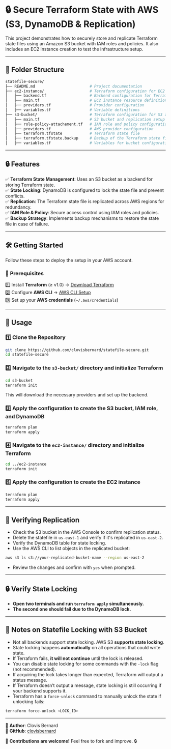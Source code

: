 # 🔒 Secure Terraform State with AWS (S3, DynamoDB & Replication)

This project demonstrates how to securely store and replicate Terraform state files using an Amazon S3 bucket with IAM roles and policies. It also includes an EC2 instance creation to test the infrastructure setup.

---

## 📁 Folder Structure
```bash
statefile-secure/
├── README.md                        # Project documentation
├── ec2-instance/                    # Terraform configuration for EC2 instance
│   ├── backend.tf                   # Backend configuration for Terraform state
│   ├── main.tf                      # EC2 instance resource definition
│   ├── providers.tf                 # Provider configuration
│   ├── variables.tf                 # Variable definitions
├── s3-bucket/                       # Terraform configuration for S3 and IAM
│   ├── main.tf                      # S3 bucket and replication setup
│   ├── role-policy-attachement.tf   # IAM role and policy configuration
│   ├── providers.tf                 # AWS provider configuration
│   ├── terraform.tfstate            # Terraform state file
│   ├── terraform.tfstate.backup     # Backup of the Terraform state file
│   ├── variables.tf                 # Variables for bucket configuration
```

---

## 🔒 Features
✅ **Terraform State Management**: Uses an S3 bucket as a backend for storing Terraform state.  
✅ **State Locking**: DynamoDB is configured to lock the state file and prevent conflicts.  
✅ **Replication**: The Terraform state file is replicated across AWS regions for redundancy.  
✅ **IAM Role & Policy**: Secure access control using IAM roles and policies.  
✅ **Backup Strategy**: Implements backup mechanisms to restore the state file in case of failure.  

---

## 🛠 Getting Started
Follow these steps to deploy the setup in your AWS account.

### 🔹 **Prerequisites**
1️⃣ Install **Terraform** (≥ v1.0) → [Download Terraform](https://developer.hashicorp.com/terraform/downloads)  
2️⃣ Configure **AWS CLI** → [AWS CLI Setup](https://docs.aws.amazon.com/cli/latest/userguide/install-cliv2.html)  
3️⃣ Set up your **AWS credentials** (`~/.aws/credentials`)  

---

## 🔧 Usage

### 1️⃣ **Clone the Repository**
```bash
git clone https://github.com/clovisbernard/statefile-secure.git
cd statefile-secure
```

### 2️⃣ **Navigate to the `s3-bucket/` directory and initialize Terraform**
```bash
cd s3-bucket
terraform init
```
This will download the necessary providers and set up the backend.

### 3️⃣ **Apply the configuration to create the S3 bucket, IAM role, and DynamoDB**
```bash
terraform plan
terraform apply
```

### 4️⃣ **Navigate to the `ec2-instance/` directory and initialize Terraform**
```bash
cd ../ec2-instance
terraform init
```

### 5️⃣ **Apply the configuration to create the EC2 instance**
```bash
terraform plan
terraform apply
```

---

## 📌 Verifying Replication
- Check the S3 bucket in the AWS Console to confirm replication status.
- Delete the statefile in `us-east-1` and verify if it's replicated in `us-east-2`.
- Verify the DynamoDB table for state locking.
- Use the AWS CLI to list objects in the replicated bucket:
```bash
aws s3 ls s3://your-replicated-bucket-name --region us-east-2
```
- Review the changes and confirm with `yes` when prompted.

---

## 🔒 Verify State Locking
- **Open two terminals and run `terraform apply` simultaneously.**
- **The second one should fail due to the DynamoDB lock.**

---

## 📜 Notes on Statefile Locking with S3 Bucket
- Not all backends support state locking. AWS S3 **supports state locking**.
- State locking happens **automatically** on all operations that could write state.
- If Terraform fails, **it will not continue** until the lock is released.
- You can disable state locking for some commands with the `-lock` flag (not recommended).
- If acquiring the lock takes longer than expected, Terraform will output a status message.
- If Terraform doesn’t output a message, state locking is still occurring if your backend supports it.
- Terraform has a `force-unlock` command to manually unlock the state if unlocking fails:
```bash
terraform force-unlock <LOCK_ID>
```

---

🔹 **Author**: Clovis Bernard  
🔹 **GitHub**: [clovisbernard](https://github.com/clovisbernard)  

📌 **Contributions are welcome!** Feel free to fork and improve. 🔒

